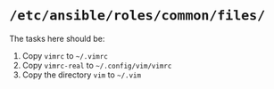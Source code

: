 `/etc/ansible/roles/common/files/`
==================================

The tasks here should be:

1. Copy `vimrc` to `~/.vimrc`
2. Copy `vimrc-real` to `~/.config/vim/vimrc`
2. Copy the directory `vim` to `~/.vim`
